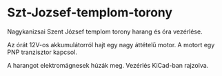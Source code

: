# Szt-Jozsef-templom-torony
Nagykanizsai Szent József templom torony harang és óra vezérlése.

Az órát 12V-os akkumulátorról hajt egy nagy áttételű motor. A motort egy PNP tranzisztor kapcsol. 

A harangot elektromágnesek húzák meg. Vezérlés KiCad-ban rajzolva.
